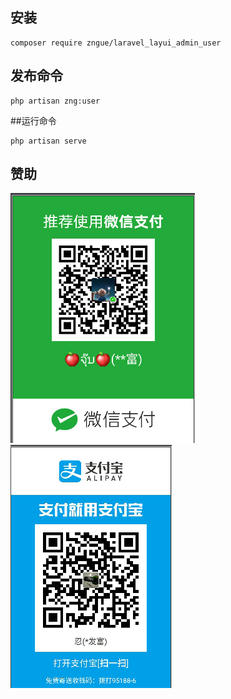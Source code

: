 ##  安装
```
composer require zngue/laravel_layui_admin_user
```
## 发布命令
```
php artisan zng:user
```
##运行命令
```
php artisan serve
```

## 赞助
![支付宝](assets/images/wxpy.jpg)![支付宝](assets/images/alipay.jpg)
